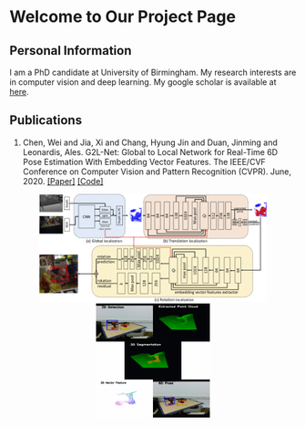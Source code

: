 # Welcome to Our Project Page

## Personal Information

I am a PhD candidate at University of Birmingham. My research interests are in computer vision and deep learning. My google scholar is available at [here](https://scholar.google.com/citations?user=Wv68qZwAAAAJ&hl=en).



## Publications
1. Chen, Wei and Jia, Xi and Chang, Hyung Jin and Duan, Jinming and Leonardis, Ales. G2L-Net: Global to Local Network for Real-Time 6D Pose Estimation With Embedding Vector Features. The IEEE/CVF Conference on Computer Vision and Pattern Recognition (CVPR). June, 2020. [[Paper]](http://openaccess.thecvf.com/content_CVPR_2020/papers/Chen_G2L-Net_Global_to_Local_Network_for_Real-Time_6D_Pose_Estimation_CVPR_2020_paper.pdf) [[Code]](https://github.com/DC1991/G2L_Net)

<div  align="center"> 
<img src="https://github.com/DC1991/Projects/blob/master/imgs/arch_c.png" width=400/>
</div>  

<div  align="center"> 
 <img src="https://github.com/DC1991/Projects/blob/master/imgs/teaser.gif" width=200 height=200/>
</div>  



